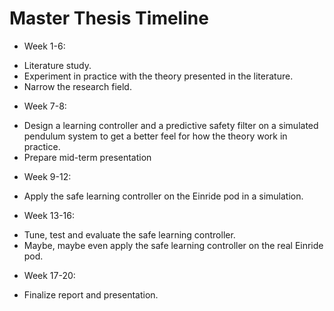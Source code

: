# Master Thesis Timeline

* Week 1-6:
 - Literature study.
 - Experiment in practice with the theory presented in the literature.
 - Narrow the research field.
* Week 7-8:
 - Design a learning controller and a predictive safety filter on a simulated pendulum system to get a better feel for how the theory work in practice.
 - Prepare mid-term presentation
* Week 9-12:
 - Apply the safe learning controller on the Einride pod in a simulation.
* Week 13-16:
 - Tune, test and evaluate the safe learning controller.
 - Maybe, maybe even apply the safe learning controller on the real Einride pod.
* Week 17-20:
 - Finalize report and presentation.
